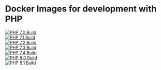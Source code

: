# Docker Images for development with PHP

[![PHP 7.0 Build](https://github.com/Repox/laravel-dev-docker/actions/workflows/ci-7.0.yaml/badge.svg)](https://github.com/Repox/laravel-dev-docker/actions/workflows/ci-7.0.yaml)<br>
[![PHP 7.1 Build](https://github.com/Repox/laravel-dev-docker/actions/workflows/ci-7.1.yaml/badge.svg)](https://github.com/Repox/laravel-dev-docker/actions/workflows/ci-7.1.yaml)<br>
[![PHP 7.2 Build](https://github.com/Repox/laravel-dev-docker/actions/workflows/ci-7.2.yaml/badge.svg)](https://github.com/Repox/laravel-dev-docker/actions/workflows/ci-7.2.yaml)<br>
[![PHP 7.3 Build](https://github.com/Repox/laravel-dev-docker/actions/workflows/ci-7.3.yaml/badge.svg)](https://github.com/Repox/laravel-dev-docker/actions/workflows/ci-7.3.yaml)<br>
[![PHP 7.4 Build](https://github.com/Repox/laravel-dev-docker/actions/workflows/ci-7.4.yaml/badge.svg)](https://github.com/Repox/laravel-dev-docker/actions/workflows/ci-7.4.yaml)<br>
[![PHP 8.0 Build](https://github.com/Repox/laravel-dev-docker/actions/workflows/ci-8.0.yaml/badge.svg)](https://github.com/Repox/laravel-dev-docker/actions/workflows/ci-8.0.yaml)<br>
[![PHP 8.1 Build](https://github.com/Repox/laravel-dev-docker/actions/workflows/ci-8.1.yaml/badge.svg)](https://github.com/Repox/laravel-dev-docker/actions/workflows/ci-8.1.yaml)

